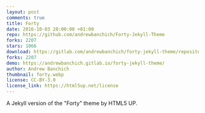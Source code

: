 ```yaml
---
layout: post
comments: true
title: Forty
date: 2016-10-03 20:00:00 +01:00
repo: https://github.com/andrewbanchich/Forty-Jekyll-Theme
forks: 2207
stars: 1066
download: https://gitlab.com/andrewbanchich/forty-jekyll-theme/repository/archive.zip?ref=master
forks: 2207
demo: https://andrewbanchich.gitlab.io/forty-jekyll-theme/
author: Andrew Banchich
thumbnail: forty.webp
license: CC-BY-3.0
license_link: https://html5up.net/license
---
```


A Jekyll version of the "Forty" theme by HTML5 UP.
